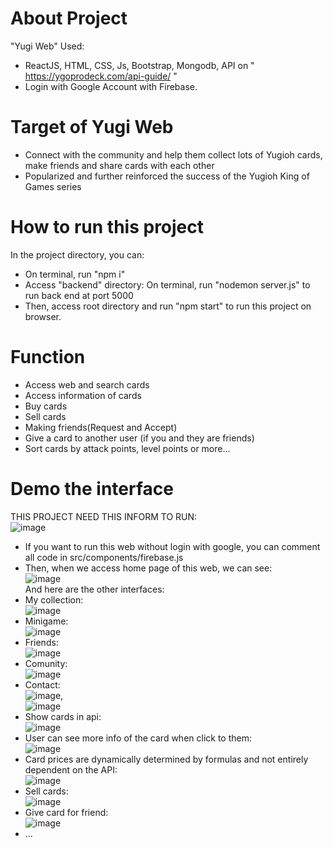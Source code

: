# **About Project**

"Yugi Web"
Used: 
- ReactJS, HTML, CSS, Js, Bootstrap, Mongodb, API on " https://ygoprodeck.com/api-guide/ "
- Login with Google Account with Firebase.

# **Target of Yugi Web**

- Connect with the community and help them collect lots of Yugioh cards, make friends and share cards with each other
- Popularized and further reinforced the success of the Yugioh King of Games series

# **How to run this project**

In the project directory, you can:
- On terminal, run "npm i"
- Access "backend" directory: On terminal, run "nodemon server.js" to run back end at port 5000 
- Then, access root directory and run "npm start" to run this project on browser.

# **Function**

- Access web and search cards
- Access information of cards
- Buy cards
- Sell cards
- Making friends(Request and Accept)
- Give a card to another user (if you and they are friends)
- Sort cards by attack points, level points or more...

# **Demo the interface**
THIS PROJECT NEED THIS INFORM TO RUN: </br>
![image](https://github.com/user-attachments/assets/fcb05a0a-00f7-45dd-b3d9-c4d00156078b)</br>
- If you want to run this web without login with google, you can comment all code in src/components/firebase.js</br>
- Then, when we access home page of this web, we can see:</br> ![image](https://github.com/user-attachments/assets/7687afed-2546-4d41-af40-dfe73fb8e7ab)</br>
And here are the other interfaces:</br>
- My collection:</br> ![image](https://github.com/user-attachments/assets/03d5a707-0392-4952-abda-2701fb05412b)</br>
- Minigame:</br> ![image](https://github.com/user-attachments/assets/84ce32da-5dd7-435c-9914-9514c74235e0)</br>
- Friends:</br> ![image](https://github.com/user-attachments/assets/83173c1e-e01c-47f4-9129-130d1e747c7d)</br>
- Comunity:</br> ![image](https://github.com/user-attachments/assets/6f5779cf-c3e2-4eb5-8713-2e0ebcc61666)</br>
- Contact:</br> ![image](https://github.com/user-attachments/assets/26ab6884-8d0e-42ae-ac2c-904f07ea935b),</br> ![image](https://github.com/user-attachments/assets/65f02ba7-3a52-4f82-aea6-80dc3f529de9)
- Show cards in api:</br> ![image](https://github.com/user-attachments/assets/a453a85a-226e-448d-9201-755cb6a0a239)</br>
- User can see more info of the card when click to them:</br> ![image](https://github.com/user-attachments/assets/7bf08ae8-3b4b-40fb-ba05-0506f09101a2)</br>
- Card prices are dynamically determined by formulas and not entirely dependent on the API:</br> ![image](https://github.com/user-attachments/assets/0c824c2b-75d7-4413-a9df-c8e3226dc017)</br>
- Sell cards:</br> ![image](https://github.com/user-attachments/assets/37df260d-573b-4141-9775-ee36d6336563)</br>
- Give card for friend:</br> ![image](https://github.com/user-attachments/assets/22905ba7-ab29-479b-8f45-091fbf212412)</br>
- ...


 








